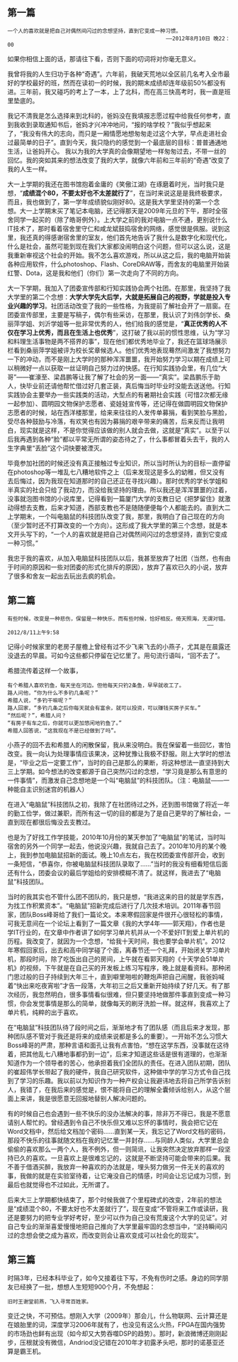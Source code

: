 <!---title:拾掇起来的年华-->
<!---keywords:写作-->
<!---date:old-->

## 第一篇

	一个人的喜欢就是把自己对偶然间闪过的念想坚持，直到它变成一种习惯。
                                                      ——2012年8月10日 晚22：00
如果你相信上面的话，那请往下看，否则下面的叨词将对你毫无意义。

我曾将我的人生归功于各种“奇遇”。六年前，我破天荒地以全区前几名考入全市最好的学校最好的班，然而在读初一的时候，我的期末成绩却连年级前50%都没有进。三年前，我又碰巧的考上了一本，上了北科，而在高三快高考时，我一直是班里垫底的。

我记不清我是怎么选择来到北科的，爸妈没在我填报志愿过程中给我任何参考，直到我收到录取通知书后，爸妈才兴冲冲地问，“报的啥学校？”我似乎想起来了，“我没有伟大的志向，而只是一厢情愿地想匆匆走过这个大学，早点走进社会过最简单的日子”。直到今天，我只隐约的感觉到一个最底层的目标：普普通通地生活，让爸妈开心。
我以为我的大学真的会像期望地一样匆匆过去，不带一丝的回忆。我的突如其来的想法改变了我的大学，就像六年前和三年前的“奇遇”改变了我的人生一样。

大一上学期的我还在图书馆抱着金庸的《笑傲江湖》在琢磨着时光，当时我只是想，“__成绩混个80，不要太好也不太差就行了__”，在当时来说这是是我终极要求，而且，我也做到了，第一学年成绩貌似刚好80。这是我大学里坚持的第一个念想。大一上学期末买了笔记本电脑，还记得那天是2009年元旦的下午，那时全宿舍同学一起买的（除了皓哥例外）。上大学之前的我对电脑一点不通，更别说什么IT技术了，那时看着宿舍里守仁和咸龙斌鼓捣宿舍的网络，感觉很是佩服。说到这里，我还真的得感谢宿舍里的室友，他们首先地告诉了我什么是数字化和现代化，什么是社会，虽然可能到现在我们大家都没闹明白这个问题，但可以这么说，这是我重新审视这个社会的开始。我不怎么喜欢游戏，所以从这之后，我的电脑开始装各种应用软件，什么photoshop、Flash、CoreDRAW等，而舍友的电脑里开始装红警、Dota，这是我和他们（你们）第一次走向了不同的方向。

大一下学期，我加入了团委宣传部和行知实践协会两个社团。在那里，我坚持了我大学里的第二个念想：__大学大学先大后学，大就是拓展自己的视野，学就是投入专业兴趣的学习__。社团活动改变了我的一些性格，为我提前了解社会开了一扇窗。在团委宣传部里，主要是写稿子，偶尔有些采访，在那里，我认识了刘伟剑学长、桑丽萍学姐、刘沂学姐等一批非常优秀的人，他们给我的感觉是，“__真正优秀的人不仅在学习上优秀，而且在生活上也优秀__”，这打破了我以前的惯性思维，认为“学习和料理生活事物是两不搭界的事”，现在他们都优秀地毕业了，我还在篮球场展示栏看到桑丽萍学姐被评为校长奖章候选人。他们优秀地表现蓦然间激发了我想努力一下的冲动，而不是刚上大学时的那种浑浑噩噩，我开始努力学习以期在成绩上可以稍微好一点以获取一丝证明自己努力过的快感。在行知实践协会里，有几位“大哥”——崔濠至、梁昌鹏等让我了解了社会的另一面——“真实”。梁昌鹏乐于助人，快毕业前还请他帮忙借过好几套正装，真后悔当时毕业时没能去送送他。行知实践协会主要举办一些实践类的活动，大型点的有暑期社会实践（可惜2次都无缘一起参加）、圆明园文物保护志愿者、瓷娃娃宣传等，还记得在做圆明园文物保护志愿者的时候，站在西洋楼那里，给来来往往的人发传单募捐，看到笑脸与黑脸，受尽各种鼓励与冷落，有欢笑也有因为募捐的艰辛带来的痛苦，后来反而让我明白，现实就是这样，不是你觉得应该做的别人就会去做，这就是“真实”。以至于以后我再遇到各种“脸”都以平常无所谓的姿态待之了，什么事都冒着头去干，我的人生字典里“丢脸”这个词快要被湮灭。

毕竟参加社团的时候还没有真正接触过专业知识，所以当时所认为的目标一直停留在photoshop等一堆乱七八糟地软件之上（后来发现这是多么的幼稚，但又没有去后悔过，因为我现在知道那时的自己还正在寻找兴趣）。那时优秀的学长学姐和半真实的社会只给了我动力，而没给我坚持的理由。所以我还是浑浑噩噩的过着，没事就泡图书馆的小说库里，记得看到一篇厦门大学的支教日记《把梦留住》就激动得想去支教，后来才知道，西部支教也不是随随便便每个人都能去的。直到大二上学期末，一个叫电脑鼠的科技团队改变了我，那里，我明白了自己现在的方向（至少暂时还不打算改变的一个方向）。这形成了我大学里的第三个念想，就是本文开头写下的，“一个人的喜欢就是把自己对偶然间闪过的念想坚持，直到它变成一种习惯。”
    
我忠于我的喜欢，从加入电脑鼠科技团队以后，我甚至放弃了社团（当然，也有由于时间的原因和一些对团委的形式化排斥的原因），放弃了喜欢已久的小说，放弃了很多和舍友一起出去玩出去疯的机会。


## 第二篇

	有些时候，改变是一种悲伤，保留是一种快乐，而有些时候，恰好相反。倚天照海，无谓对错。
                                                                   ——2012/8/11上午9:58
                                                                   
记得小时候家里的老房子屋檐上曾经有过不少飞来飞去的小燕子，尤其是在晨露还没退去的早晨。可如今这些都只停留在记忆里了。用句流行语叫，“回不去了”。

希腊流传着这样一个故事，

	有个希腊人喜欢钓鱼，每天坐在河边。但他每天只钓2条鱼，早早就收工了。
	路人问他，“你为什么不多钓几条呢？”
	希腊人说，“多钓干嘛呢？”
	路人回家，“多钓几条之后你每天就会有富余，就可以投资，可以赚钱买房子买车。”
	“然后呢？”，希腊人问？
	“有房子有车之后，你就可以更加悠闲地钓鱼了。”
	希腊人回答说，“这我现在不是已经做到了吗”。
	
小燕子的回不去和希腊人的闲散保留，我从来没明白。我在保留着一些回忆，害怕改变。我一向认为处理事情应该果决，这种犹豫让我极不舒服。刚上大学时的想法是，“毕业之后一定要工作”，当时的自己是那么的果断，将这种想法一直坚持到大三上学期。如今想法的改变都源于自己突然闪过的念想，“学习竟是那么有意思的一件事情”，而激发自己念想地是一个叫“电脑鼠”的科技团队。（注：电脑鼠——一种能自主识别迷宫的机器人）

在进入“电脑鼠”科技团队之初，我除了在社团待过之外，还到图书馆做了将近一年的勤工俭学，做过兼职，而所有这一切的目的都是为了是自己更早的了解社会，一直到现在都很后悔没去支教过。

也是为了好找工作学技能，2010年10月份的某天参加了“电脑鼠”的笔试，当时叫宿舍的另外一个同学一起去，他说没兴趣，我就自己去了。2010年10月的某个晚上，我到参加电脑鼠招新的面试。晚上10点左右，我在校团委宣传部开会，收到一条短信，“恭喜你，你被电脑鼠科技团队录取了……”当时的我没有细看短信后面还有什么，团委会议的最后学姐给的安排模糊不清了。就这样，我进去了“电脑鼠”科技团队。

当时的我其实也不管什么团不团队的，我只是想，“我进这来的目的就是学东西，为找工作积累资本”。“电脑鼠”招新完成后进行了几次技术培训。2011年春节回家，团队Boss峰哥给了我们一篇论文。本来寒假回家是件很开心很轻松的事情，可我无意间在一个论坛上看到了一篇文章《我的大学4年——郭天翔》，作者也是学IT行业的，在文章中作者讲了如何学习单片机并从一个不爱好IT到爱上单片机的历程。我改变了，就因为一个念想，“给我十天时间，我也要学会单片机”。2012年寒假回家后，出去和高中同学碰了个面，离春节还一个礼拜，开始闭关学习单片机，那段时间，除了吃饭出自己的房间，上午就在看郭天翔的《十天学会51单片机》的视频，下午就是在自己买的开发板上练习写程序，晚上就是看资料。那种闭门思过般的日子持续到大年三十，直到噼里啪啦的鞭炮声把自己闹醒，我爸妈喊着“快出来吃夜宵啦”才告一段落，大年初三之后又重新开始持续了好几天。有了那次经历，我忽然明白，很多事情看似很难，但只要坚持地做那件事直到变成一种习惯，你会发觉事情是那么的简单，就像每天的刷牙洗脸一样。就这样，我喜欢上了单片机，纯粹的出于喜欢。

在“电脑鼠”科技团队待了段时间之后，渐渐地才有了团队感（而且后来才发现，那种团队感不管对于我还是将来的成绩来说都是多么的重要）。一开始不怎么习惯大Boss峰哥的严肃，那种言语和面孔让我有点害怕，“想在这学东西，没事就在这待着，把其他乱七八糟地事都扔到一边”，后来才知道这些话是很有道理的，也渐渐知道作为一个领导者的苦心，他承担着我们全团队的责任。在进入团队初期，团队的崔超伟学长带起了我的硬件，我自己研究软件，这种做中学的学习方式令自己找到了学习的乐趣。我以前以为知识作为一种产权会让我避讳地去将自己所学告诉别人，我错了，在我后来的感觉是，恨不能将自己的理解全囊倾诉给别人，从这个层面上来讲，我是很愿意无回报地替别人解决问题的。

有的时候自己也会遇到一些不快乐的没办法解决的事，除非万不得已，我是不愿意请别人帮忙的。曾经遇到令自己不快乐但又难以忘怀的事情时，我会把它记在Word文档中，然后给文档加个密码……直到某一天，我忘记了Word文档的密码，那段不快乐的往事就随文档在我的记忆里一并封存……与同龄人类似，大学里总会偷偷的喜欢那么一两个人，我不例外，但一则简讯，让我突然决定放弃那样一段坚持已久的喜欢。一旦喜欢上是很难忘记的，这就是不断坚持可能会带来的后果。我不善于借酒买醉，我放弃一种喜欢的办法就是，埋头努力做另一件无关的喜欢的事，我做的就是在实验室待着，让它淹没自己的情感，时间会让忘记成为习惯，到最后也就觉得也不过如此，无所谓了。

后来大三上学期都快结束了，那个时候我做了个里程碑式的改变，2年前的想法是“成绩混个80，不要太好也不太差就行了”，现在变成“不管将来工作或读研，我还是要努力的把专业学好考好，至少可以作为自己没有荒废这个大学的见证”。对自己专业的渐渐喜爱慢慢地把自己推向了大学里最牢固的念想当中，“坚持瞬间闪过的念想会使之成为喜欢，而改变则会让喜欢变成可以社会化的现实”。

## 第三篇

时隔3年，已经本科毕业了，如今又接着往下写，不免有伤时之感。身边的同学朋友已经换了一批，想想人生短短900个月，不免想起：

	旧时王谢堂前燕，飞入寻常百姓家。

变迁之快，不可预估。想刚入大学（2009年）那会儿，什么物联网、云计算还是在娘胎里的词，深度学习2006年就有了，也没见有这么火热，FPGA在国内强势的市场劲也鲜有出现（如今却又大势吞噬DSP的趋势）。那时，新浪微博还刚刚起步，压根就没有微信，Andriod没记错在2010年才初露矛头吧，那时的诺基亚还算是霸王机。



